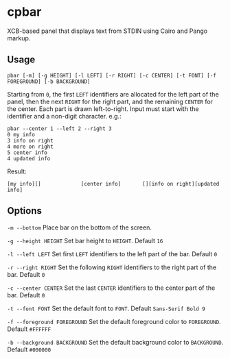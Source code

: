 cpbar
=====

XCB-based panel that displays text from STDIN using Cairo and Pango markup.

Usage
-----

	pbar [-m] [-g HEIGHT] [-l LEFT] [-r RIGHT] [-c CENTER] [-t FONT] [-f FOREGROUND] [-b BACKGROUND]

Starting from `0`, the first `LEFT` identifiers are allocated for the left part
of the panel, then the next `RIGHT` for the right part, and the remaining
`CENTER` for the center. Each part is drawn left-to-right. Input must start with
the identifier and a non-digit character. e.g.:

	pbar --center 1 --left 2 --right 3
	0 my info
	3 info on right
	4 more on right
	5 center info
	4 updated info

Result:

	[my info][]				[center info]		[][info on right][updated info]

Options
-------

`-m --bottom` Place bar on the bottom of the screen.

`-g --height HEIGHT` Set bar height to `HEIGHT`. Default `16`

`-l --left LEFT` Set first `LEFT` identifiers to the left part of the bar. Default `0`

`-r --right RIGHT` Set the following `RIGHT` identifiers to the right part of the bar. Default `0`

`-c --center CENTER` Set the last `CENTER` identifiers to the center part of the bar. Default `0`

`-t --font FONT` Set the default font to `FONT`. Default `Sans-Serif Bold 9`

`-f --foreground FOREGROUND` Set the default foreground color to `FOREGROUND`. Default `#FFFFFF`

`-b --background BACKGROUND` Set the default background color to `BACKGROUND`. Default `#000000`
